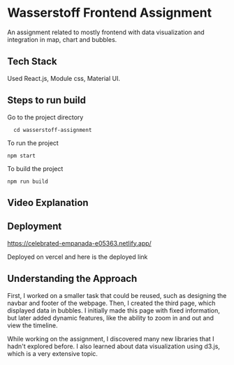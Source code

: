 # Wasserstoff Frontend Assignment

An assignment related to mostly frontend with data visualization and integration in map, chart and bubbles.

## Tech Stack

Used React.js, Module css, Material UI.

## Steps to run build

Go to the project directory

```
  cd wasserstoff-assignment
```

To run the project

```
npm start
```

To build the project

```
npm run build
```

## Video Explanation

## Deployment

https://celebrated-empanada-e05363.netlify.app/

Deployed on vercel and here is the deployed link

## Understanding the Approach

First, I worked on a smaller task that could be reused, such as designing the navbar and footer of the webpage. Then, I created the third page, which displayed data in bubbles. I initially made this page with fixed information, but later added dynamic features, like the ability to zoom in and out and view the timeline.

While working on the assignment, I discovered many new libraries that I hadn't explored before. I also learned about data visualization using d3.js, which is a very extensive topic.
